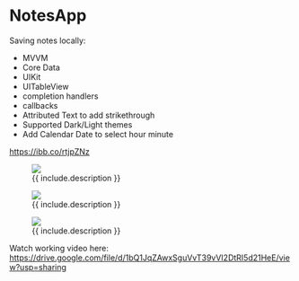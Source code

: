# NotesApp
Saving notes locally: 
- MVVM
- Core Data
- UIKit
- UITableView
- completion handlers
- callbacks
- Attributed Text to add strikethrough
- Supported Dark/Light themes
- Add Calendar Date to select hour minute


https://ibb.co/rtjpZNz

<figure class="image">
  <img src="https://i.ibb.co/Ctc9nDY/Simulator-Screen-Shot-i-Phone-14-2023-06-01-at-13-37-34.png" >
  <figcaption>{{ include.description }}</figcaption>
</figure>

<figure class="image">
  <img src="https://i.ibb.co/jznCRSW/Simulator-Screen-Shot-i-Phone-14-2023-06-01-at-13-36-00.png" >
  <figcaption>{{ include.description }}</figcaption>
</figure>

<figure class="image">
  <img src="https://i.ibb.co/qxnpZXg/Simulator-Screen-Shot-i-Phone-14-2023-06-01-at-13-44-17.png" >
  <figcaption>{{ include.description }}</figcaption>
</figure>


Watch working video here: https://drive.google.com/file/d/1bQ1JqZAwxSguVvT39vVI2DtRI5d21HeE/view?usp=sharing
